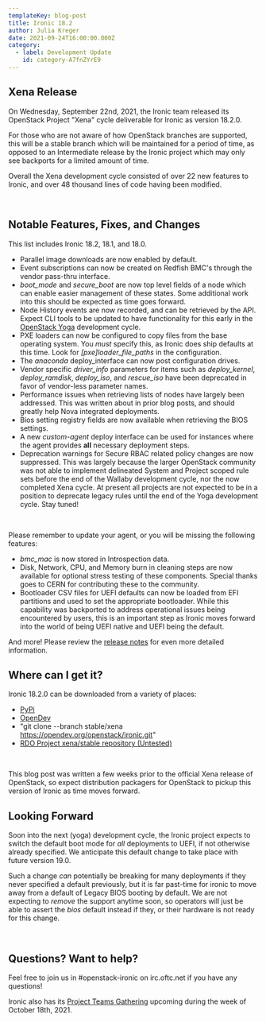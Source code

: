 ```yaml
---
templateKey: blog-post
title: Ironic 18.2
author: Julia Kreger
date: 2021-09-24T16:00:00.000Z
category:
  - label: Development Update
    id: category-A7fnZYrE9
---
```


## Xena Release ##

On Wednesday, September 22nd, 2021, the Ironic team released its OpenStack Project "Xena" cycle deliverable for Ironic as version 18.2.0.

For those who are not aware of how OpenStack branches are supported, this will be a stable branch which will be maintained for a period of time, as opposed to an Intermediate release by the Ironic project which may only see backports for a limited amount of time.

Overall the Xena development cycle consisted of over 22 new features to Ironic, and over 48 thousand lines of code having been modified.

<br>

## Notable Features, Fixes, and Changes ##

This list includes Ironic 18.2, 18.1, and 18.0.

* Parallel image downloads are now enabled by default.
* Event subscriptions can now be created on Redfish BMC's through the vendor pass-thru interface.
* *boot_mode* and *secure_boot* are now top level fields of a node which can enable easier management of these states. Some additional work into this should be expected as time goes forward. 
* Node History events are now recorded, and can be retrieved by the API. Expect CLI tools to be updated to have functionality for this early in the [OpenStack Yoga](https://releases.openstack.org/yoga/schedule.html) development cycle.
* PXE loaders can now be configured to copy files from the base operating system. You *must* specify this, as Ironic does ship defaults at this time. Look for *\[pxe\]loader_file_paths* in the configuration.
* The *anaconda* deploy_interface can now post configuration drives.
* Vendor specific *driver_info* parameters for items such as *deploy_kernel*, *deploy_ramdisk*, *deploy_iso*, and *rescue_iso* have been deprecated in favor of vendor-less parameter names.
* Performance issues when retrieving lists of nodes have largely been addressed. This was written about in prior blog posts, and should greatly help Nova integrated deployments.
* Bios setting registry fields are now available when retrieving the BIOS settings.
* A new *custom-agent* deploy interface can be used for instances where the agent provides **all** necessary deployment steps.
* Deprecation warnings for Secure RBAC related policy changes are now suppressed. This was largely because the larger OpenStack community was not able to implement delineated System and Project scoped rule sets before the end of the Wallaby development cycle, nor the now completed Xena cycle. At present all projects are not expected to be in a position to deprecate legacy rules until the end of the Yoga development cycle. Stay tuned!

<br>

Please remember to update your agent, or you will be missing the following features:

* *bmc_mac* is now stored in Introspection data.
* Disk, Network, CPU, and Memory burn in cleaning steps are now available for optional stress testing of these components. Special thanks goes to CERN for contributing these to the community.
* Bootloader CSV files for UEFI defaults can now be loaded from EFI partitions and used to set the appropriate bootloader. While this capability was backported to address operational issues being encountered by users, this is an important step as Ironic moves forward into the world of being UEFI native and UEFI being the default.

And more! Please review the [release notes](https://docs.openstack.org/releasenotes/ironic/xena.html) for even more detailed information.

## Where can I get it? ##

Ironic 18.2.0 can be downloaded from a variety of places:

* [PyPi](https://pypi.org/project/ironic/)
* [OpenDev](https://tarballs.opendev.org/openstack/ironic/)
* "git clone --branch stable/xena https://opendev.org/openstack/ironic.git"
* [RDO Project xena/stable repository (Untested)](https://trunk.rdoproject.org/centos8-xena/current/delorean.repo)
<br>

This blog post was written a few weeks prior to the official Xena release of OpenStack, so expect distribution packagers for OpenStack to pickup this version of Ironic as time moves forward.

## Looking Forward ##

Soon into the next (yoga) development cycle, the Ironic project expects to switch the default boot mode for *all* deployments to UEFI, if not otherwise already specified. We anticipate this default change to take place with future version 19.0.

Such a change *can* potentially be breaking for many deployments if they never specified a default previously, but it is far past-time for ironic to move away from a default of Legacy BIOS booting by default. We are not expecting to *remove* the support anytime soon, so operators will just be able to assert the *bios* default instead if they, or their hardware is not ready for this change.

<br>

## Questions? Want to help? ##

Feel free to join us in #openstack-ironic on irc.oftc.net if you have any questions!

Ironic also has its [Project Teams Gathering](http://lists.openstack.org/pipermail/openstack-discuss/2021-September/025033.html) upcoming during the week of October 18th, 2021.
